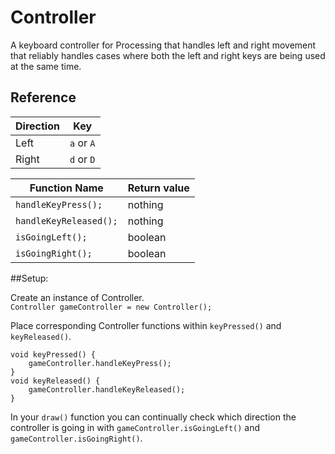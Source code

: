 Controller
==========

A keyboard controller for Processing that handles left and right movement that reliably handles cases where both the left and right keys are being used at the same time.

## Reference

| Direction | Key |
| --------- | --- |
| Left | `a` or `A` |
| Right | `d` or `D` |

| Function Name | Return value |
| ------------- | ------------ |
| `handleKeyPress();` | nothing |
| `handleKeyReleased();` | nothing |
| `isGoingLeft();` | boolean |
| `isGoingRight();` | boolean |

##Setup:

Create an instance of Controller.  
`Controller gameController = new Controller();`

Place corresponding Controller functions within `keyPressed()` and `keyReleased()`.

```
void keyPressed() {
	gameController.handleKeyPress();
}
void keyReleased() {
	gameController.handleKeyReleased();
}
```

In your `draw()` function you can continually check which direction the controller is going in with `gameController.isGoingLeft()` and `gameController.isGoingRight()`.
